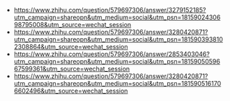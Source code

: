 - https://www.zhihu.com/question/579697306/answer/3279152185?utm_campaign=shareopn&utm_medium=social&utm_psn=1815902430698795008&utm_source=wechat_session
- https://www.zhihu.com/question/579697306/answer/3280420871?utm_campaign=shareopn&utm_medium=social&utm_psn=1815903938102308864&utm_source=wechat_session
- https://www.zhihu.com/question/579697306/answer/2853403046?utm_campaign=shareopn&utm_medium=social&utm_psn=1815905059667599361&utm_source=wechat_session
- https://www.zhihu.com/question/579697306/answer/3280420871?utm_campaign=shareopn&utm_medium=social&utm_psn=1815905161706602496&utm_source=wechat_session